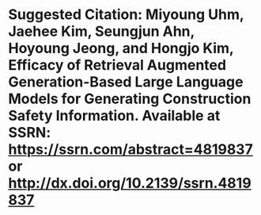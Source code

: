 # Suggested Citation: Miyoung Uhm, Jaehee Kim, Seungjun Ahn, Hoyoung Jeong, and Hongjo Kim, Efficacy of Retrieval Augmented Generation-Based Large Language Models for Generating Construction Safety Information. Available at SSRN: https://ssrn.com/abstract=4819837 or http://dx.doi.org/10.2139/ssrn.4819837
